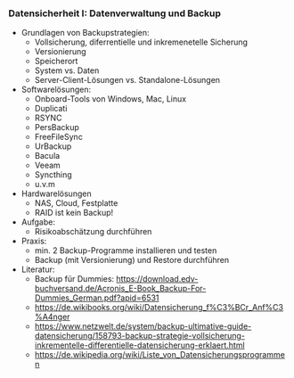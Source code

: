 ### Datensicherheit I: Datenverwaltung und Backup

* Grundlagen von Backupstrategien: 
  * Vollsicherung, diferrentielle und inkremenetelle Sicherung
  * Versionierung
  * Speicherort
  * System vs. Daten
  * Server-Client-Lösungen vs. Standalone-Lösungen
* Softwarelösungen:
  * Onboard-Tools von Windows, Mac, Linux
  * Duplicati
  * RSYNC
  * PersBackup
  * FreeFileSync
  * UrBackup
  * Bacula
  * Veeam
  * Syncthing
  * u.v.m
* Hardwarelösungen
  * NAS, Cloud, Festplatte
  * RAID ist kein Backup!
* Aufgabe:
  * Risikoabschätzung durchführen
* Praxis:
  * min. 2 Backup-Programme installieren und testen
  * Backup (mit Versionierung) und Restore durchführen
* Literatur:
  * Backup für Dummies: https://download.edv-buchversand.de/Acronis_E-Book_Backup-For-Dummies_German.pdf?apid=6531
  * https://de.wikibooks.org/wiki/Datensicherung_f%C3%BCr_Anf%C3%A4nger
  * https://www.netzwelt.de/system/backup-ultimative-guide-datensicherung/158793-backup-strategie-vollsicherung-inkrementelle-differentielle-datensicherung-erklaert.html
  * https://de.wikipedia.org/wiki/Liste_von_Datensicherungsprogrammen
